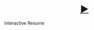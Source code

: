 <h1 align=center>
  <a href=https://ShivaShirsath.github.io/Resume>
    ►
  </a>
</h1>

Interactive Resume
